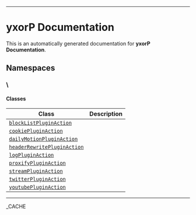 ***

# yxorP Documentation

This is an automatically generated documentation for **yxorP Documentation**.

## Namespaces

### \

#### Classes

| Class | Description |
|-------|-------------|
| [`blockListPluginAction`](./classes/blockListPluginAction.md) | |
| [`cookiePluginAction`](./classes/cookiePluginAction.md) | |
| [`dailyMotionPluginAction`](./classes/dailyMotionPluginAction.md) | |
| [`headerRewritePluginAction`](./classes/headerRewritePluginAction.md) | |
| [`logPluginAction`](./classes/logPluginAction.md) | |
| [`proxifyPluginAction`](./classes/proxifyPluginAction.md) | |
| [`streamPluginAction`](./classes/streamPluginAction.md) | |
| [`twitterPluginAction`](./classes/twitterPluginAction.md) | |
| [`youtubePluginAction`](./classes/youtubePluginAction.md) | |

***
_CACHE
